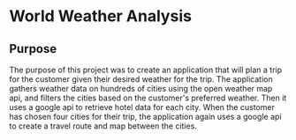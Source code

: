 # World Weather Analysis
## Purpose
The purpose of this project was to create an application that will plan a trip for the customer given their desired weather for the trip. The application gathers weather data on hundreds of cities using the open weather map api, and filters the cities based on the customer's preferred weather. Then it uses a google api to retrieve hotel data for each city. When the customer has chosen four cities for their trip, the application again uses a google api to create a travel route and map between the cities.
